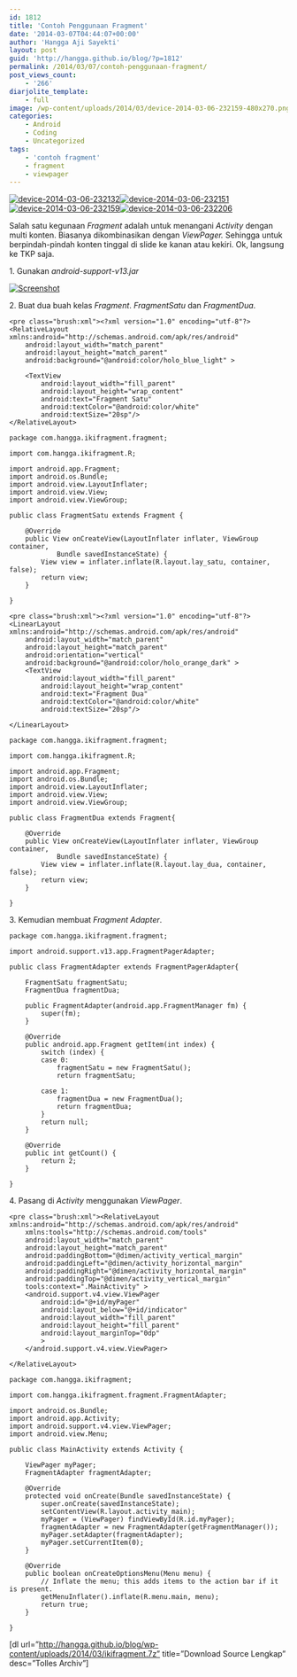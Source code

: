 ```yaml
---
id: 1812
title: 'Contoh Penggunaan Fragment'
date: '2014-03-07T04:44:07+00:00'
author: 'Hangga Aji Sayekti'
layout: post
guid: 'http://hangga.github.io/blog/?p=1812'
permalink: /2014/03/07/contoh-penggunaan-fragment/
post_views_count:
    - '266'
diarjolite_template:
    - full
image: /wp-content/uploads/2014/03/device-2014-03-06-232159-480x270.png
categories:
    - Android
    - Coding
    - Uncategorized
tags:
    - 'contoh fragment'
    - fragment
    - viewpager
---
```


[![device-2014-03-06-232132](http://hangga.github.io/blog/wp-content/uploads/2014/03/device-2014-03-06-232132-180x300.png)](http://hangga.github.io/blog/wp-content/uploads/2014/03/device-2014-03-06-232132.png)[![device-2014-03-06-232151](http://hangga.github.io/blog/wp-content/uploads/2014/03/device-2014-03-06-232151-180x300.png)](http://hangga.github.io/blog/wp-content/uploads/2014/03/device-2014-03-06-232151.png)[![device-2014-03-06-232159](http://hangga.github.io/blog/wp-content/uploads/2014/03/device-2014-03-06-232159-180x300.png)](http://hangga.github.io/blog/wp-content/uploads/2014/03/device-2014-03-06-232159.png)[![device-2014-03-06-232206](http://hangga.github.io/blog/wp-content/uploads/2014/03/device-2014-03-06-232206-180x300.png)](http://hangga.github.io/blog/wp-content/uploads/2014/03/device-2014-03-06-232206.png)

Salah satu kegunaan *Fragment* adalah untuk menangani *Activity* dengan multi konten. Biasanya dikombinasikan dengan *ViewPager.* Sehingga untuk berpindah-pindah konten tinggal di slide ke kanan atau kekiri. Ok, langsung ke TKP saja.

1\. Gunakan *android-support-v13.jar*

[![Screenshot](http://hangga.github.io/blog/wp-content/uploads/2014/03/Screenshot.png)](http://hangga.github.io/blog/wp-content/uploads/2014/03/Screenshot.png)

2\. Buat dua buah kelas *Fragment*. *FragmentSatu* dan *FragmentDua*.

```
<pre class="brush:xml"><?xml version="1.0" encoding="utf-8"?>
<RelativeLayout xmlns:android="http://schemas.android.com/apk/res/android"
    android:layout_width="match_parent"
    android:layout_height="match_parent"
    android:background="@android:color/holo_blue_light" >

	<TextView
        android:layout_width="fill_parent"
        android:layout_height="wrap_content"
        android:text="Fragment Satu"
        android:textColor="@android:color/white"
        android:textSize="20sp"/>
</RelativeLayout>
```

```
package com.hangga.ikifragment.fragment;

import com.hangga.ikifragment.R;

import android.app.Fragment;
import android.os.Bundle;
import android.view.LayoutInflater;
import android.view.View;
import android.view.ViewGroup;

public class FragmentSatu extends Fragment {

	@Override
	public View onCreateView(LayoutInflater inflater, ViewGroup container,
			Bundle savedInstanceState) {
		View view = inflater.inflate(R.layout.lay_satu, container, false);
		return view;
	}

}
```

```
<pre class="brush:xml"><?xml version="1.0" encoding="utf-8"?>
<LinearLayout xmlns:android="http://schemas.android.com/apk/res/android"
    android:layout_width="match_parent"
    android:layout_height="match_parent"
    android:orientation="vertical"
    android:background="@android:color/holo_orange_dark" >
    <TextView
        android:layout_width="fill_parent"
        android:layout_height="wrap_content"
        android:text="Fragment Dua"
        android:textColor="@android:color/white"
        android:textSize="20sp"/>

</LinearLayout>
```

```
package com.hangga.ikifragment.fragment;

import com.hangga.ikifragment.R;

import android.app.Fragment;
import android.os.Bundle;
import android.view.LayoutInflater;
import android.view.View;
import android.view.ViewGroup;

public class FragmentDua extends Fragment{

	@Override
	public View onCreateView(LayoutInflater inflater, ViewGroup container,
			Bundle savedInstanceState) {
		View view = inflater.inflate(R.layout.lay_dua, container, false);
		return view;
	}

}
```

3\. Kemudian membuat *Fragment Adapter*.

```
package com.hangga.ikifragment.fragment;

import android.support.v13.app.FragmentPagerAdapter; 

public class FragmentAdapter extends FragmentPagerAdapter{

	FragmentSatu fragmentSatu;
	FragmentDua fragmentDua;

	public FragmentAdapter(android.app.FragmentManager fm) {
		super(fm);
	}

	@Override
	public android.app.Fragment getItem(int index) {
		switch (index) {
		case 0:
			fragmentSatu = new FragmentSatu();
			return fragmentSatu;

		case 1:
			fragmentDua = new FragmentDua();
			return fragmentDua;
		}
		return null;
	}

	@Override
	public int getCount() {
		return 2;
	}

}
```

4\. Pasang di *Activity* menggunakan *ViewPager*.

```
<pre class="brush:xml"><RelativeLayout xmlns:android="http://schemas.android.com/apk/res/android"
    xmlns:tools="http://schemas.android.com/tools"
    android:layout_width="match_parent"
    android:layout_height="match_parent"
    android:paddingBottom="@dimen/activity_vertical_margin"
    android:paddingLeft="@dimen/activity_horizontal_margin"
    android:paddingRight="@dimen/activity_horizontal_margin"
    android:paddingTop="@dimen/activity_vertical_margin"
    tools:context=".MainActivity" >
	<android.support.v4.view.ViewPager
    	android:id="@+id/myPager"
    	android:layout_below="@+id/indicator"
        android:layout_width="fill_parent"
        android:layout_height="fill_parent"
        android:layout_marginTop="0dp"
        >
    </android.support.v4.view.ViewPager>

</RelativeLayout>
```

```
package com.hangga.ikifragment;

import com.hangga.ikifragment.fragment.FragmentAdapter;

import android.os.Bundle;
import android.app.Activity;
import android.support.v4.view.ViewPager;
import android.view.Menu;

public class MainActivity extends Activity {

	ViewPager myPager;
	FragmentAdapter fragmentAdapter;

	@Override
	protected void onCreate(Bundle savedInstanceState) {
		super.onCreate(savedInstanceState);
		setContentView(R.layout.activity_main);
		myPager = (ViewPager) findViewById(R.id.myPager);
		fragmentAdapter = new FragmentAdapter(getFragmentManager());
		myPager.setAdapter(fragmentAdapter);
		myPager.setCurrentItem(0);
	}

	@Override
	public boolean onCreateOptionsMenu(Menu menu) {
		// Inflate the menu; this adds items to the action bar if it is present.
		getMenuInflater().inflate(R.menu.main, menu);
		return true;
	}

}
```

\[dl url=”http://hangga.github.io/blog/wp-content/uploads/2014/03/ikifragment.7z” title=”Download Source Lengkap” desc=”Tolles Archiv”\]
